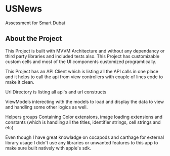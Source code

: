 # USNews
Assessment for Smart Dubai

About the Project
----
This Project is built with MVVM Architecture and without any dependancy or third party libraries and included tests also.
This Project has customizable custom cells and most of the UI components customized programtically. 

This Project has an API Client which is listing all the API calls in one place and it helps to call the api from view controllers with couple of lines code to make it clean.

Url Directory is listing all api's and url constructs

ViewModels interecting with the models to load and display the data to view and handling some other logics as well.

Helpers groups Containing Color extensions, image loading extensions and constants (which is handling all the titles, identifier strings, cell strings and etc)

Even though I have great knowladge on cocapods and carthage for external library usage I didn't use any libraries or unwanted features to this app to make sure built natively with apple's sdk.


